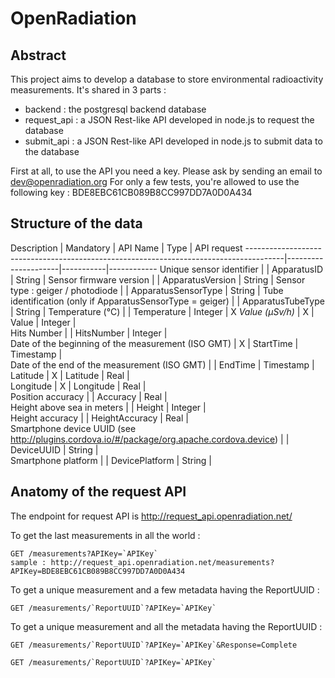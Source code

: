 # OpenRadiation
## Abstract
This project aims to develop a database to store environmental radioactivity measurements. It's shared in 3 parts : 
* backend : the postgresql backend database
* request_api : a JSON Rest-like API developed in node.js to request the database
* submit_api : a JSON Rest-like API developed in node.js to submit data to the database

First at all, to use the API you need a key. Please ask by sending an email to [dev@openradiation.org](mailto:dev@openradiation.org)
For only a few tests, you're allowed to use the following key : BDE8EBC61CB089B8CC997DD7A0D0A434

## Structure of the data

Description                                                             | Mandatory    | API Name 	         |  Type     | API request
---------------------------------------------------------------------------------------|---------------------|-----------|------------ 
Unique sensor identifier                                                |              | ApparatusID         |  String   | 
Sensor firmware version                                                 |              | ApparatusVersion    |  String   | 
Sensor type : geiger / photodiode                                       |              | ApparatusSensorType |  String   | 
Tube identification (only if ApparatusSensorType = geiger)              |              | ApparatusTubeType   |  String   | 
Temperature (°C)                                                        |              | Temperature         |  Integer  | 	X
*Value (µSv/h)*                                                         |      X       | Value               |  Integer  | 	
Hits Number                                                             |              | HitsNumber          |  Integer  | 		
Date of the beginning of the measurement (ISO GMT)                      |      X       | StartTime           | Timestamp |   		
Date of the end of the measurement (ISO GMT)                            |              | EndTime             | Timestamp |   	 
Latitude                                                                |      X       | Latitude            | Real      |   
Longitude                                                               |      X       | Longitude           | Real      |   
Position accuracy                                                       |              | Accuracy            | Real      |   
Height above sea in meters                                              |              | Height              | Integer   |   
Height accuracy                                                         |              | HeightAccuracy      | Real      |   
Smartphone device UUID  (see http://plugins.cordova.io/#/package/org.apache.cordova.device)  |  | DeviceUUID | String    |   
Smartphone platform                                                     |              | DevicePlatform      | String    |   



## Anatomy of the request API

The endpoint for request API is http://request_api.openradiation.net/

To get the last measurements in all the world :
    
    GET /measurements?APIKey=`APIKey`
    sample : http://request_api.openradiation.net/measurements?APIKey=BDE8EBC61CB089B8CC997DD7A0D0A434

To get a unique measurement and a few metadata having the ReportUUID : 
    
    GET /measurements/`ReportUUID`?APIKey=`APIKey`
    
To get a unique measurement and all the metadata having the ReportUUID :  
    
    GET /measurements/`ReportUUID`?APIKey=`APIKey`&Response=Complete

    GET /measurements/`ReportUUID`?APIKey=`APIKey`







